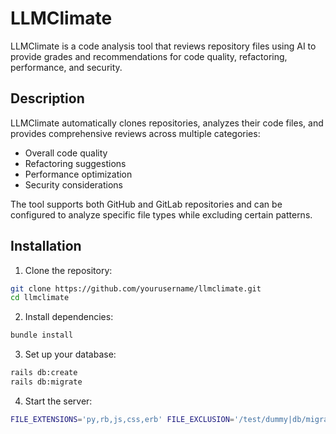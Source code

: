 # LLMClimate

LLMClimate is a code analysis tool that reviews repository files using AI to provide grades and recommendations for code quality, refactoring, performance, and security.

## Description

LLMClimate automatically clones repositories, analyzes their code files, and provides comprehensive reviews across multiple categories:
- Overall code quality
- Refactoring suggestions
- Performance optimization
- Security considerations

The tool supports both GitHub and GitLab repositories and can be configured to analyze specific file types while excluding certain patterns.

## Installation

1. Clone the repository:
```bash
git clone https://github.com/yourusername/llmclimate.git
cd llmclimate
```

2. Install dependencies:
```bash
bundle install
```

3. Set up your database:
```bash
rails db:create
rails db:migrate
```

4. Start the server:
```bash
FILE_EXTENSIONS='py,rb,js,css,erb' FILE_EXCLUSION='/test/dummy|db/migrate' AWS_REGION='us-east-1' AWS_ACCESS_KEY='ACCESS_KEY' AWS_SECRET_ACCESS_KEY='SECRET_ACCESS_KEY' rails s
```
